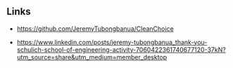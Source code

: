 #

## Links

- <https://github.com/JeremyTubongbanua/CleanChoice>

- <https://www.linkedin.com/posts/jeremy-tubongbanua_thank-you-schulich-school-of-engineering-activity-7060422361740677120-37kN?utm_source=share&utm_medium=member_desktop>

